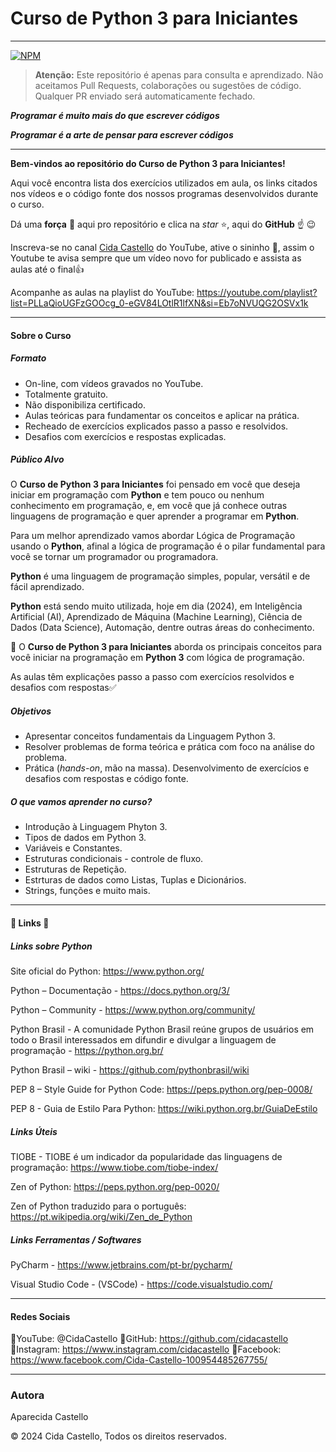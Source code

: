 # Curso de Python 3 para Iniciantes
***
[![NPM](https://img.shields.io/npm/l/react)](https://github.com/cidacastello/curso-python3/blob/main/LICENSE)

> **Atenção:** Este repositório é apenas para consulta e aprendizado. Não aceitamos Pull Requests, colaborações ou sugestões de código.  
> Qualquer PR enviado será automaticamente fechado.

_**Programar é muito mais do que escrever códigos**_

_**Programar é a arte de pensar para escrever códigos**_
***
**Bem-vindos ao repositório do Curso de Python 3 para Iniciantes!**

Aqui você encontra lista dos exercícios utilizados em aula, os links citados nos vídeos e o código fonte dos nossos programas desenvolvidos durante o curso.

Dá uma **força** :muscle: aqui pro repositório e clica na *star* :star:, aqui do **GitHub** :point_up: :wink:

Inscreva-se no canal [Cida Castello](https://www.youtube.com/c/CidaCastello) do YouTube, ative o sininho :bell:, assim o Youtube te avisa sempre que um vídeo novo for publicado e assista as aulas até o final:+1:

Acompanhe as aulas na playlist do YouTube:
https://youtube.com/playlist?list=PLLaQioUGFzGOOcg_0-eGV84LOtlR1lfXN&si=Eb7oNVUQG2OSVx1k

***

#### Sobre o Curso

##### Formato
* On-line, com vídeos gravados no YouTube.
* Totalmente gratuito.
* Não disponibiliza certificado.
* Aulas teóricas para fundamentar os conceitos e aplicar na prática.
* Recheado de exercícios explicados passo a passo e resolvidos.
* Desafios com exercícios e respostas explicadas.

##### Público Alvo

O **Curso de Python 3 para Iniciantes** foi pensado em você que deseja iniciar em programação com **Python** e tem pouco ou nenhum conhecimento em programação, e, em você que já conhece outras linguagens de programação e quer aprender a programar em **Python**.

Para um melhor aprendizado vamos abordar Lógica de Programação usando o **Python**, afinal a lógica de programação é o pilar fundamental para você se tornar um programador ou programadora.

**Python** é uma linguagem de programação simples, popular, versátil e de fácil aprendizado.

**Python** está sendo muito utilizada, hoje em dia (2024), em Inteligência Artificial (AI), Aprendizado de Máquina (Machine Learning), Ciência de Dados (Data Science), Automação, dentre outras áreas do conhecimento.

🚀 O **Curso de Python 3 para Iniciantes** aborda os principais conceitos para você iniciar na programação em **Python 3** com lógica de programação.

As aulas têm explicações passo a passo com exercícios resolvidos e desafios com respostas✅


##### Objetivos

* Apresentar conceitos fundamentais da Linguagem Python 3.
* Resolver problemas de forma teórica e prática com foco na análise do problema.
* Prática (*hands-on*, mão na massa). Desenvolvimento de exercícios e desafios com respostas e código fonte.

##### O que vamos aprender no curso?

* Introdução à Linguagem Phyton 3.
* Tipos de dados em Python 3.
* Variáveis e Constantes.
* Estruturas condicionais - controle de fluxo.
* Estruturas de Repetição.
* Estrturas de dados como Listas, Tuplas e Dicionários.
* Strings, funções e muito mais. 

***

#### 🔗 Links 🔗

##### Links sobre Python

Site oficial do Python: https://www.python.org/

Python – Documentação - https://docs.python.org/3/

Python – Community - https://www.python.org/community/

Python Brasil - A comunidade Python Brasil reúne grupos de usuários em todo o Brasil interessados em difundir e divulgar a linguagem de programação - https://python.org.br/

Python Brasil – wiki - https://github.com/pythonbrasil/wiki

PEP 8 – Style Guide for Python Code: https://peps.python.org/pep-0008/

PEP 8 - Guia de Estilo Para Python: https://wiki.python.org.br/GuiaDeEstilo


##### Links Úteis

TIOBE - TIOBE é um indicador da popularidade das linguagens de programação:  https://www.tiobe.com/tiobe-index/

Zen of Python: https://peps.python.org/pep-0020/

Zen of Python traduzido para o português: https://pt.wikipedia.org/wiki/Zen_de_Python


##### Links Ferramentas / Softwares

PyCharm - https://www.jetbrains.com/pt-br/pycharm/

Visual Studio Code - (VSCode) - https://code.visualstudio.com/


***
#### Redes Sociais
🔗YouTube: @CidaCastello
🔗GitHub: https://github.com/cidacastello 
🔗Instagram: https://www.instagram.com/cidacastello
🔗Facebook: https://www.facebook.com/Cida-Castello-100954485267755/

***
### Autora
Aparecida Castello

© 2024 Cida Castello, Todos os direitos reservados.